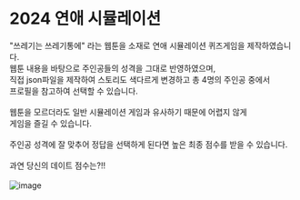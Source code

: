 # 2024 연애 시뮬레이션
"쓰레기는 쓰레기통에" 라는 웹툰을 소재로 연애 시뮬레이션 퀴즈게임을 제작하였습니다.<br>
웹툰 내용을 바탕으로 주인공들의 성격을 그대로 반영하였으며,<br>
직접 json파일을 제작하여 스토리도 색다르게 변경하고 총 4명의 주인공 중에서<br>
프로필을 참고하여 선택할 수 있습니다.<br>
<br>
웹툰을 모르더라도 일반 시뮬레이션 게임과 유사하기 때문에 어렵지 않게<br>
게임을 즐길 수 있습니다. <br>
<br>
주인공 성격에 잘 맞추어 정답을 선택하게 된다면 높은 최종 점수를 받을 수 있습니다.<br>
<br>
과연 당신의 데이트 점수는?!!<br>
<br>
![image](https://github.com/uUZINN/dating-quizSite/assets/89904583/933b43af-1dc9-4213-a84d-7896a7fb1040)
